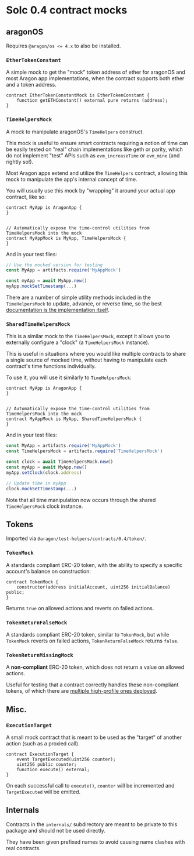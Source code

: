 # Solc 0.4 contract mocks

## aragonOS

Requires `@aragon/os <= 4.x` to also be installed.

### `EtherTokenConstant`

A simple mock to get the "mock" token address of ether for aragonOS and most Aragon app implementations, when the contract supports both ether and a token address.

```solidity
contract EtherTokenConstantMock is EtherTokenConstant {
    function getETHConstant() external pure returns (address);
}
```

### `TimeHelpersMock`

A mock to manipulate aragonOS's `TimeHelpers` construct.

This mock is useful to ensure smart contracts requiring a notion of time can be easily tested on "real" chain implementations like geth or parity, which do not implement "test" APIs such as `evm_increaseTime` or `evm_mine` (and rightly so!).

Most Aragon apps extend and utilize the `TimeHelpers` contract, allowing this mock to manipulate the app's internal concept of time.

You will usually use this mock by "wrapping" it around your actual app contract, like so:

```solidity
contract MyApp is AragonApp {
}


// Automatically expose the time-control utilities from TimeHelpersMock into the mock
contract MyAppMock is MyApp, TimeHelpersMock {
}
```

And in your test files:

```js
// Use the mocked version for testing
const MyApp = artifacts.require('MyAppMock')

const myApp = await MyApp.new()
myApp.mockSetTimestamp(...)
```

There are a number of simple utility methods included in the `TimeHelpersMock` to update, advance, or reverse time, so the best [documentation is the implementation itself](./aragonOS/TimeHelpersMock.sol).

### `SharedTimeHelpersMock`

This is a similar mock to the `TimeHelpersMock`, except it allows you to externally configure a "clock" (a `TimeHelpersMock` instance).

This is useful in situations where you would like multiple contracts to share a single source of mocked time, without having to manipulate each contract's time functions individually.

To use it, you will use it similarly to `TimeHelpersMock`:

```solidity
contract MyApp is AragonApp {
}


// Automatically expose the time-control utilities from TimeHelpersMock into the mock
contract MyAppMock is MyApp, SharedTimeHelpersMock {
}
```

And in your test files:

```js
const MyApp = artifacts.require('MyAppMock')
const TimeHelpersMock = artifacts.require('TimeHelpersMock')

const clock = await TimeHelpersMock.new()
const myApp = await MyApp.new()
myApp.setClock(clock.address)

// Update time in myApp
clock.mockSetTimestamp(...)
```

Note that all time manipulation now occurs through the shared `TimeHelpersMock` clock instance.

## Tokens

Imported via `@aragon/test-helpers/contracts/0.4/token/`.

### `TokenMock`

A standards compliant ERC-20 token, with the ability to specify a specific account's balance on construction:

```solidity
contract TokenMock {
    constructor(address initialAccount, uint256 initialBalance) public;
}
```

Returns `true` on allowed actions and reverts on failed actions.

### `TokenReturnFalseMock`

A standards compliant ERC-20 token, similar to `TokenMock`, but while `TokenMock` reverts on failed actions, `TokenReturnFalseMock` returns `false`.

### `TokenReturnMissingMock`

A **non-compliant** ERC-20 token, which does not return a value on allowed actions.

Useful for testing that a contract correctly handles these non-compliant tokens, of which there are [multiple high-profile ones deployed](https://medium.com/coinmonks/missing-return-value-bug-at-least-130-tokens-affected-d67bf08521ca).

## Misc.

### `ExecutionTarget`

A small mock contract that is meant to be used as the "target" of another action (such as a proxied call).

```solidity
contract ExecutionTarget {
    event TargetExecuted(uint256 counter);
    uint256 public counter;
    function execute() external;
}
```

On each successful call to `execute()`, `counter` will be incremented and `TargetExecuted` will be emitted.

## Internals

Contracts in the `internals/` subdirectory are meant to be private to this package and should not be used directly.

They have been given prefixed names to avoid causing name clashes with real contracts.
